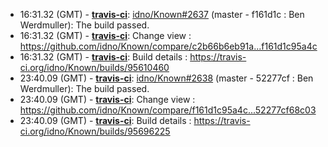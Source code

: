 * <a id="16:31.32">16:31.32 (GMT)</a> - __[travis-ci](https://github.com/travis-ci)__: <a href="https://github.com/idno/Known/issues/2637">idno/Known#2637</a> (master - f161d1c : Ben Werdmuller): The build passed.
* <a id="16:31.32">16:31.32 (GMT)</a> - __[travis-ci](https://github.com/travis-ci)__: Change view : https://github.com/idno/Known/compare/c2b66b6eb91a...f161d1c95a4c
* <a id="16:31.32">16:31.32 (GMT)</a> - __[travis-ci](https://github.com/travis-ci)__: Build details : https://travis-ci.org/idno/Known/builds/95610460
* <a id="23:40.09">23:40.09 (GMT)</a> - __[travis-ci](https://github.com/travis-ci)__: <a href="https://github.com/idno/Known/issues/2638">idno/Known#2638</a> (master - 52277cf : Ben Werdmuller): The build passed.
* <a id="23:40.09">23:40.09 (GMT)</a> - __[travis-ci](https://github.com/travis-ci)__: Change view : https://github.com/idno/Known/compare/f161d1c95a4c...52277cf68c03
* <a id="23:40.09">23:40.09 (GMT)</a> - __[travis-ci](https://github.com/travis-ci)__: Build details : https://travis-ci.org/idno/Known/builds/95696225
